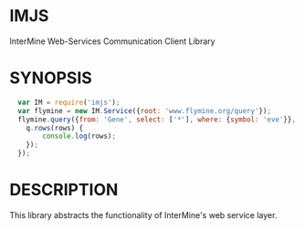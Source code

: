 IMJS
====

InterMine Web-Services Communication Client Library

SYNOPSIS
========

```javascript
  var IM = require('imjs');
  var flymine = new IM.Service({root: 'www.flymine.org/query'});
  flymine.query({from: 'Gene', select: ['*'], where: {symbol: 'eve'}}, function(q) {
    q.rows(rows) {
        console.log(rows);
    });
  });
```

DESCRIPTION
===========

This library abstracts the functionality of InterMine's web service layer.
